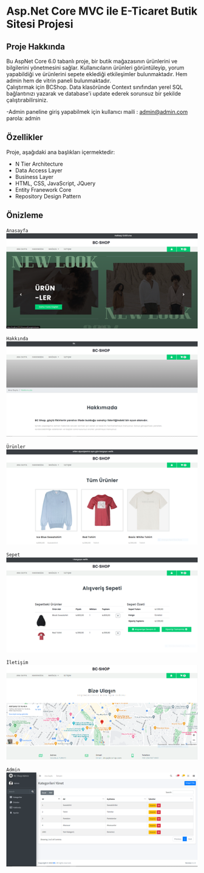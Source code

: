 # Asp.Net Core MVC ile E-Ticaret Butik Sitesi Projesi

## Proje Hakkında
Bu AspNet Core 6.0 tabanlı proje, bir butik mağazasının ürünlerini ve bilgilerini yönetmesini sağlar. Kullanıcıların ürünleri görüntüleyip, yorum yapabildiği ve ürünlerini sepete eklediği etkileşimler bulunmaktadır. Hem admin hem de vitrin paneli bulunmaktadır.  
Çalıştırmak için BCShop. Data klasöründe Context sınıfından yerel SQL bağlantınızı yazarak ve database'i update ederek sorunsuz bir şekilde çalıştırabilirsiniz.

-Admin paneline giriş yapabilmek için kullanıcı maili : admin@admin.com parola: admin


## Özellikler

Proje, aşağıdaki ana başlıkları içermektedir:

- N Tier Architecture
- Data Access Layer
- Business Layer
- HTML, CSS, JavaScript, JQuery
- Entity Franework Core
- Repository Design Pattern


## Önizleme
`Anasayfa`
![HomePage](preview/homepage.png)

`Hakkında`
![HomePage](preview/about.png)

`Ürünler`
![HomePage](preview/products.png)

`Sepet`
![HomePage](preview/cart.png)

`İletişim`
![HomePage](preview/contact.png)

`Admin`
![HomePage](preview/admin.png)

